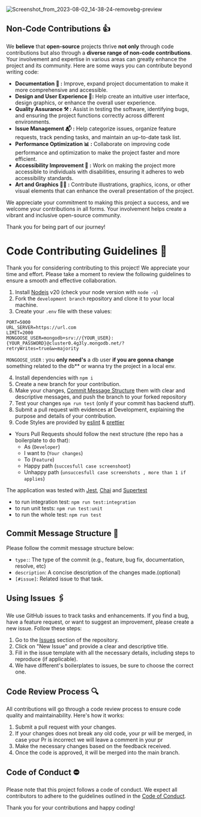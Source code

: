 ![Screenshot_from_2023-08-02_14-38-24-removebg-preview](https://github.com/yamilt351/scraper/assets/88646148/9788c6da-e1f1-4110-b75a-1748b5f7af23)

## Non-Code Contributions 👍

We **believe** that **open-source** projects thrive **not only** through code contributions but also through a **diverse range of non-code contributions**. Your involvement and expertise in various areas can greatly enhance the project and its community. Here are some ways you can contribute beyond writing code:

- **Documentation 📑 :** Improve, expand project documentation to make it more comprehensive and accessible.
- **Design and User Experience 🎨:** Help create an intuitive user interface, design graphics, or enhance the overall user experience.
- **Quality Assurance ⚒️ :** Assist in testing the software, identifying bugs, and ensuring the project functions correctly across different environments.
- **Issue Management 📬 :** Help categorize issues, organize feature requests, track pending tasks, and maintain an up-to-date task list.
- **Performance Optimization 📊 :** Collaborate on improving code performance and optimization to make the project faster and more efficient.
- **Accessibility Improvement 🛟 :** Work on making the project more accessible to individuals with disabilities, ensuring it adheres to web accessibility standards.
- **Art and Graphics 👨‍🎨 :** Contribute illustrations, graphics, icons, or other visual elements that can enhance the overall presentation of the project.

We appreciate your commitment to making this project a success, and we welcome your contributions in all forms. Your involvement helps create a vibrant and inclusive open-source community.

Thank you for being part of our journey!

# Code Contributing Guidelines 📌

Thank you for considering contributing to this project! We appreciate your time and effort. Please take a moment to review the following guidelines to ensure a smooth and effective collaboration.


1. Install [Nodejs](https://nodejs.org/en) v20 (check your node version with `node -v`)
2. Fork the `development branch` repository and clone it to your local machine.
3. Create your `.env` file with these values:

```
PORT=5000
URL_SERVER=https://url.com
LIMIT=2000
MONGOOSE_USER=mongodb+srv://{YOUR_USER}:{YOUR_PASSWORD}@cluster0.4g3ly.mongodb.net/?retryWrites=true&w=majority

```
`MONGOOSE_USER` :  you **only need's** a db user **if you are gonna change** something related to the db** or wanna try the project in a local env.

4. Install dependencies with `npm i`
5. Create a new branch for your contribution.
6. Make your changes, [Commit Message Structure](#Commit-Message-Structure) them with clear and descriptive messages, and push the branch to your forked repository
7. Test your changes `npm run test` (only if your commit has backend stuff).
8. Submit a pull request with evidences at Development, explaining the purpose and details of your contribution.
9. Code Styles are provided by [eslint](https://github.com/neoclide/coc-eslint) & [prettier](https://github.com/neoclide/coc-prettier)

- Yours Pull Requests should follow the next structure (the repo has a boilerplate to do that):
  - As (`Developer`)
  - I want to (`Your changes`)
  - To (`Feature`)
  - Happy path (`succesfull case screenshoot`)
  - Unhappy path (`unsuccesfull case screenshots , more than 1 if applies`)

The application was tested with [Jest](https://jestjs.io/docs/getting-started), [Chai](https://www.chaijs.com/) and [Supertest](https://github.com/visionmedia/supertest)

- to run integration test:
  `npm run test:integration`
- to run unit tests:
  `npm run test:unit`
- to run the whole test:
  `npm run test`
  

  
## Commit Message Structure 📝 <a name="Commit-Message-Structure"></a>

Please follow the commit message structure below:

- `type:`: The type of the commit (e.g., feature, bug fix, documentation, resolve, etc)
- `description`: A concise description of the changes made.(optional)
- `[#issue]`: Related issue to that task.

## Using Issues 🖇️

We use GitHub issues to track tasks and enhancements. If you find a bug, have a feature request, or want to suggest an improvement, please create a new issue. Follow these steps:

1. Go to the [Issues](https://github.com/yamilt351/scraper/issues) section of the repository.
2. Click on "New Issue" and provide a clear and descriptive title.
3. Fill in the issue template with all the necessary details, including steps to reproduce (if applicable).
4. We have different's boilerplates to issues, be sure to choose the correct one.

 ## Code Review Process 🔍

All contributions will go through a code review process to ensure code quality and maintainability. Here's how it works:

1. Submit a pull request with your changes.
2. If your changes does not break any old code, your pr will be merged, in case your Pr is incorrect we will leave a comment in your pr
3. Make the necessary changes based on the feedback received.
4. Once the code is approved, it will be merged into the main branch.

## Code of Conduct ⛔

Please note that this project follows a code of conduct. We expect all contributors to adhere to the guidelines outlined in the [Code of Conduct](./CODE_OF_CONDUCT.md).

Thank you for your contributions and happy coding!
